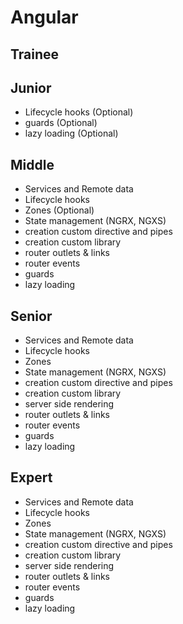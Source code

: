 # Angular
 
## Trainee

## Junior

- Lifecycle hooks (Optional)
- guards (Optional)
- lazy loading (Optional)

## Middle

- Services and Remote data
- Lifecycle hooks
- Zones (Optional)
- State management (NGRX, NGXS)
- creation custom directive and pipes
- creation custom library
- router outlets & links
- router events
- guards
- lazy loading

## Senior

- Services and Remote data
- Lifecycle hooks
- Zones
- State management (NGRX, NGXS)
- creation custom directive and pipes
- creation custom library
- server side rendering
- router outlets & links
- router events
- guards
- lazy loading

## Expert

- Services and Remote data
- Lifecycle hooks
- Zones
- State management (NGRX, NGXS)
- creation custom directive and pipes
- creation custom library
- server side rendering
- router outlets & links
- router events
- guards
- lazy loading
